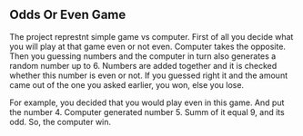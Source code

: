 ## Odds Or Even Game

The project represtnt simple game vs computer. First of all you decide what you will play at that game even or not even. Computer takes the opposite. Then you guessing numbers and the computer in turn also generates a random number up to 6. Numbers are added together and it is checked whether this number is even or not.
If you guessed right it and the amount came out of the one you asked earlier, you won, else you lose.

For example, you decided that you would play even in this game. And put the number 4. Computer generated number 5. Summ of it equal 9, and its odd. So, the computer win.
